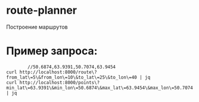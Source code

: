 # route-planner
Построение маршрутов 

# Пример запроса:
```
		//50.6874,63.9391,50.7074,63.9454
curl http://localhost:8000/route\?from_lat\=5\&from_lon\=10\&to_lat\=25\&to_lon\=40 | jq
curl http://localhost:8000/points\?min_lat\=63.9391\&min_lon\=50.6874\&max_lat\=63.9454\&max_lon\=50.7074 | jq
```

